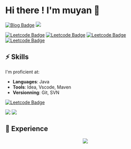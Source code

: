 
# Hi there ! I'm muyan 🦊

[![Blog Badge](https://img.shields.io/badge/blog-慕言手记-blue)](https://muyanshouji.github.io/)  <img src="https://visitor-badge.glitch.me/badge?page_id=muyanshouji" />


[![Leetcode Badge](https://leetcode-badge.haozibi.dev/v1cn/mr-j001.svg)](https://leetcode.cn/u/mr-j001)
[![Leetcode Badge](https://leetcode-badge.haozibi.dev/v1cn/accepted-rate/mr-j001.svg)](https://leetcode.cn/u/mr-j001)
[![Leetcode Badge](https://leetcode-badge.haozibi.dev/v1cn/solved/mr-j001.svg)](https://leetcode.cn/u/mr-j001)
[![Leetcode Badge](https://leetcode-badge.haozibi.dev/v1cn/ranking/mr-j001.svg)](https://leetcode.cn/u/mr-j001)





## ⚡️ Skills

I'm proficient at:

- **Languages**: Java
- **Tools**: Idea, Vscode, Maven
- **Versionning**: Git, SVN


[![Leetcode Badge](https://leetcode-badge.haozibi.dev/v1cn/chart/solved/mr-j001.svg)](https://leetcode.cn/u/mr-j001)

 
![](https://github-readme-stats.vercel.app/api/top-langs/?username=muyanshouji&show_icons=true&hide_border=true)
![](https://github-readme-stats.vercel.app/api?username=muyanshouji&show_icons=true&hide_border=true)

## 💼 Experience




<div align="center"> <img src="https://activity-graph.herokuapp.com/graph?username=muyanshouji&theme=vue" /> </div>
